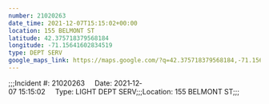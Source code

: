 ```yaml
---
number: 21020263
date_time: 2021-12-07T15:15:02+00:00
location: 155 BELMONT ST
latitude: 42.375718379568184
longitude: -71.15641602834519
type: DEPT SERV
google_maps_link: https://maps.google.com/?q=42.375718379568184,-71.15641602834519
---
```


;;;Incident #: 21020263     Date: 2021‐12‐07 15:15:02     Type: LIGHT DEPT SERV;;;Location: 155 BELMONT ST;;;

